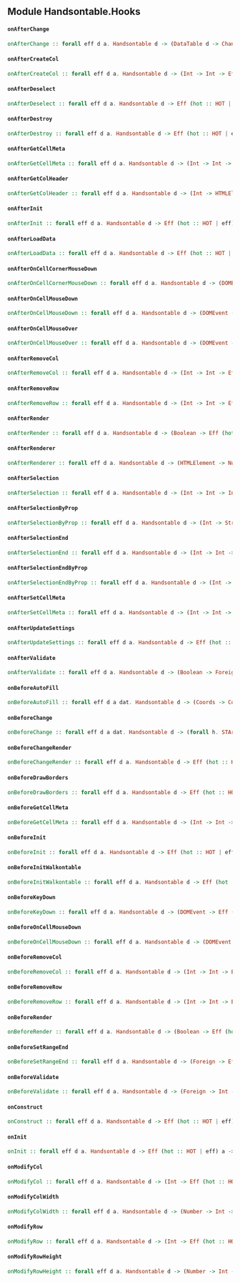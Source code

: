 ## Module Handsontable.Hooks

#### `onAfterChange`

``` purescript
onAfterChange :: forall eff d a. Handsontable d -> (DataTable d -> ChangeSource -> Eff (hot :: HOT | eff) a) -> Eff (hot :: HOT | eff) Unit
```

#### `onAfterCreateCol`

``` purescript
onAfterCreateCol :: forall eff d a. Handsontable d -> (Int -> Int -> Eff (hot :: HOT | eff) a) -> Eff (hot :: HOT | eff) Unit
```

#### `onAfterDeselect`

``` purescript
onAfterDeselect :: forall eff d a. Handsontable d -> Eff (hot :: HOT | eff) a -> Eff (hot :: HOT | eff) Unit
```

#### `onAfterDestroy`

``` purescript
onAfterDestroy :: forall eff d a. Handsontable d -> Eff (hot :: HOT | eff) a -> Eff (hot :: HOT | eff) Unit
```

#### `onAfterGetCellMeta`

``` purescript
onAfterGetCellMeta :: forall eff d a. Handsontable d -> (Int -> Int -> Foreign -> Eff (hot :: HOT | eff) a) -> Eff (hot :: HOT | eff) Unit
```

#### `onAfterGetColHeader`

``` purescript
onAfterGetColHeader :: forall eff d a. Handsontable d -> (Int -> HTMLElement -> Eff (hot :: HOT | eff) a) -> Eff (hot :: HOT | eff) Unit
```

#### `onAfterInit`

``` purescript
onAfterInit :: forall eff d a. Handsontable d -> Eff (hot :: HOT | eff) a -> Eff (hot :: HOT | eff) Unit
```

#### `onAfterLoadData`

``` purescript
onAfterLoadData :: forall eff d a. Handsontable d -> Eff (hot :: HOT | eff) a -> Eff (hot :: HOT | eff) Unit
```

#### `onAfterOnCellCornerMouseDown`

``` purescript
onAfterOnCellCornerMouseDown :: forall eff d a. Handsontable d -> (DOMEvent -> Eff (hot :: HOT | eff) a) -> Eff (hot :: HOT | eff) Unit
```

#### `onAfterOnCellMouseDown`

``` purescript
onAfterOnCellMouseDown :: forall eff d a. Handsontable d -> (DOMEvent -> Coords -> HTMLElement -> Eff (hot :: HOT | eff) a) -> Eff (hot :: HOT | eff) Unit
```

#### `onAfterOnCellMouseOver`

``` purescript
onAfterOnCellMouseOver :: forall eff d a. Handsontable d -> (DOMEvent -> Coords -> HTMLElement -> Eff (hot :: HOT | eff) a) -> Eff (hot :: HOT | eff) Unit
```

#### `onAfterRemoveCol`

``` purescript
onAfterRemoveCol :: forall eff d a. Handsontable d -> (Int -> Int -> Eff (hot :: HOT | eff) a) -> Eff (hot :: HOT | eff) Unit
```

#### `onAfterRemoveRow`

``` purescript
onAfterRemoveRow :: forall eff d a. Handsontable d -> (Int -> Int -> Eff (hot :: HOT | eff) a) -> Eff (hot :: HOT | eff) Unit
```

#### `onAfterRender`

``` purescript
onAfterRender :: forall eff d a. Handsontable d -> (Boolean -> Eff (hot :: HOT | eff) a) -> Eff (hot :: HOT | eff) Unit
```

#### `onAfterRenderer`

``` purescript
onAfterRenderer :: forall eff d a. Handsontable d -> (HTMLElement -> Number -> Number -> String -> String -> Foreign -> Eff (hot :: HOT | eff) a) -> Eff (hot :: HOT | eff) Unit
```

#### `onAfterSelection`

``` purescript
onAfterSelection :: forall eff d a. Handsontable d -> (Int -> Int -> Int -> Int -> Eff (hot :: HOT | eff) a) -> Eff (hot :: HOT | eff) Unit
```

#### `onAfterSelectionByProp`

``` purescript
onAfterSelectionByProp :: forall eff d a. Handsontable d -> (Int -> String -> Int -> String -> Eff (hot :: HOT | eff) a) -> Eff (hot :: HOT | eff) Unit
```

#### `onAfterSelectionEnd`

``` purescript
onAfterSelectionEnd :: forall eff d a. Handsontable d -> (Int -> Int -> Int -> Int -> Eff (hot :: HOT | eff) a) -> Eff (hot :: HOT | eff) Unit
```

#### `onAfterSelectionEndByProp`

``` purescript
onAfterSelectionEndByProp :: forall eff d a. Handsontable d -> (Int -> String -> Int -> String -> Eff (hot :: HOT | eff) a) -> Eff (hot :: HOT | eff) Unit
```

#### `onAfterSetCellMeta`

``` purescript
onAfterSetCellMeta :: forall eff d a. Handsontable d -> (Int -> Int -> String -> Foreign -> Eff (hot :: HOT | eff) a) -> Eff (hot :: HOT | eff) Unit
```

#### `onAfterUpdateSettings`

``` purescript
onAfterUpdateSettings :: forall eff d a. Handsontable d -> Eff (hot :: HOT | eff) a -> Eff (hot :: HOT | eff) Unit
```

#### `onAfterValidate`

``` purescript
onAfterValidate :: forall eff d a. Handsontable d -> (Boolean -> Foreign -> Int -> String -> ChangeSource -> Eff (hot :: HOT | eff) a) -> Eff (hot :: HOT | eff) Unit
```

#### `onBeforeAutoFill`

``` purescript
onBeforeAutoFill :: forall eff d a dat. Handsontable d -> (Coords -> Coords -> DataTable dat -> Eff (hot :: HOT | eff) a) -> Eff (hot :: HOT | eff) Unit
```

#### `onBeforeChange`

``` purescript
onBeforeChange :: forall eff d a dat. Handsontable d -> (forall h. STArray h dat -> ChangeSource -> Eff (hot :: HOT, st :: ST h | eff) a) -> Eff (hot :: HOT | eff) Unit
```

#### `onBeforeChangeRender`

``` purescript
onBeforeChangeRender :: forall eff d a. Handsontable d -> Eff (hot :: HOT | eff) a -> Eff (hot :: HOT | eff) Unit
```

#### `onBeforeDrawBorders`

``` purescript
onBeforeDrawBorders :: forall eff d a. Handsontable d -> Eff (hot :: HOT | eff) a -> Eff (hot :: HOT | eff) Unit
```

#### `onBeforeGetCellMeta`

``` purescript
onBeforeGetCellMeta :: forall eff d a. Handsontable d -> (Int -> Int -> Foreign -> Eff (hot :: HOT | eff) a) -> Eff (hot :: HOT | eff) Unit
```

#### `onBeforeInit`

``` purescript
onBeforeInit :: forall eff d a. Handsontable d -> Eff (hot :: HOT | eff) a -> Eff (hot :: HOT | eff) Unit
```

#### `onBeforeInitWalkontable`

``` purescript
onBeforeInitWalkontable :: forall eff d a. Handsontable d -> Eff (hot :: HOT | eff) a -> Eff (hot :: HOT | eff) Unit
```

#### `onBeforeKeyDown`

``` purescript
onBeforeKeyDown :: forall eff d a. Handsontable d -> (DOMEvent -> Eff (hot :: HOT | eff) a) -> Eff (hot :: HOT | eff) Unit
```

#### `onBeforeOnCellMouseDown`

``` purescript
onBeforeOnCellMouseDown :: forall eff d a. Handsontable d -> (DOMEvent -> Coords -> HTMLElement -> Eff (hot :: HOT | eff) a) -> Eff (hot :: HOT | eff) Unit
```

#### `onBeforeRemoveCol`

``` purescript
onBeforeRemoveCol :: forall eff d a. Handsontable d -> (Int -> Int -> Eff (hot :: HOT | eff) a) -> Eff (hot :: HOT | eff) Unit
```

#### `onBeforeRemoveRow`

``` purescript
onBeforeRemoveRow :: forall eff d a. Handsontable d -> (Int -> Int -> Eff (hot :: HOT | eff) a) -> Eff (hot :: HOT | eff) Unit
```

#### `onBeforeRender`

``` purescript
onBeforeRender :: forall eff d a. Handsontable d -> (Boolean -> Eff (hot :: HOT | eff) a) -> Eff (hot :: HOT | eff) Unit
```

#### `onBeforeSetRangeEnd`

``` purescript
onBeforeSetRangeEnd :: forall eff d a. Handsontable d -> (Foreign -> Eff (hot :: HOT | eff) a) -> Eff (hot :: HOT | eff) Unit
```

#### `onBeforeValidate`

``` purescript
onBeforeValidate :: forall eff d a. Handsontable d -> (Foreign -> Int -> String -> ChangeSource -> Eff (hot :: HOT | eff) a) -> Eff (hot :: HOT | eff) Unit
```

#### `onConstruct`

``` purescript
onConstruct :: forall eff d a. Handsontable d -> Eff (hot :: HOT | eff) a -> Eff (hot :: HOT | eff) Unit
```

#### `onInit`

``` purescript
onInit :: forall eff d a. Handsontable d -> Eff (hot :: HOT | eff) a -> Eff (hot :: HOT | eff) Unit
```

#### `onModifyCol`

``` purescript
onModifyCol :: forall eff d a. Handsontable d -> (Int -> Eff (hot :: HOT | eff) a) -> Eff (hot :: HOT | eff) Unit
```

#### `onModifyColWidth`

``` purescript
onModifyColWidth :: forall eff d a. Handsontable d -> (Number -> Int -> Eff (hot :: HOT | eff) a) -> Eff (hot :: HOT | eff) Unit
```

#### `onModifyRow`

``` purescript
onModifyRow :: forall eff d a. Handsontable d -> (Int -> Eff (hot :: HOT | eff) a) -> Eff (hot :: HOT | eff) Unit
```

#### `onModifyRowHeight`

``` purescript
onModifyRowHeight :: forall eff d a. Handsontable d -> (Number -> Int -> Eff (hot :: HOT | eff) a) -> Eff (hot :: HOT | eff) Unit
```


